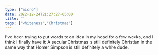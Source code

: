 ```yaml
---
type: ["micro"]
date: 2022-12-24T21:27:27-05:00
title: ""
tags: ["whiteness","Christmas"]
---
```

I've been trying to put words to an idea in my head for a few weeks, and I think I finally have it: A secular Christmas is still definitely Christian in the same way that Homer Simpson is still definitely a white dude.
